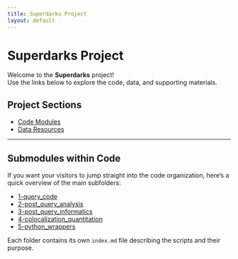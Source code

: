 ```yaml
---
title: Superdarks Project
layout: default
---
```


# Superdarks Project

Welcome to the **Superdarks** project!  
Use the links below to explore the code, data, and supporting materials.

## Project Sections

- [Code Modules](./code/)
- [Data Resources](./data/)

---

## Submodules within Code

If you want your visitors to jump straight into the code organization, here’s a quick overview of the main subfolders:

- [1-query_code](./code/1-query_code/)
- [2-post_query_analysis](./code/2-post_query_analysis/)
- [3-post_query_informatics](./code/3-post_query_informatics/)
- [4-colocalization_quantitation](./code/4-colocalization_quantitation/)
- [5-python_wrappers](./code/5-python_wrappers/)

Each folder contains its own `index.md` file describing the scripts and their purpose.
